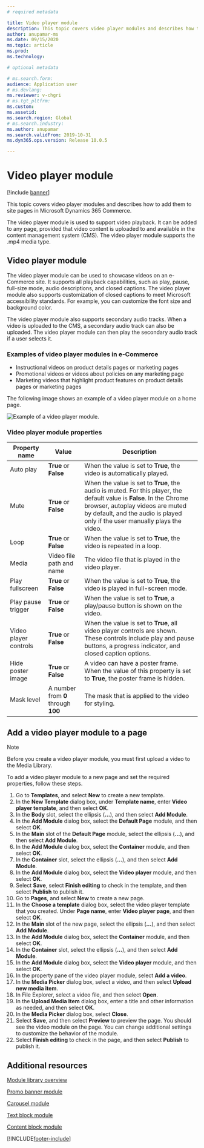 ```yaml
---
# required metadata

title: Video player module
description: This topic covers video player modules and describes how to add them to site pages in Microsoft Dynamics 365 Commerce.
author: anupamar-ms
ms.date: 09/15/2020
ms.topic: article
ms.prod: 
ms.technology: 

# optional metadata

# ms.search.form: 
audience: Application user
# ms.devlang: 
ms.reviewer: v-chgri
# ms.tgt_pltfrm: 
ms.custom: 
ms.assetid: 
ms.search.region: Global
# ms.search.industry: 
ms.author: anupamar
ms.search.validFrom: 2019-10-31
ms.dyn365.ops.version: Release 10.0.5

---
```


# Video player module

[!include [banner](includes/banner.md)]

This topic covers video player modules and describes how to add them to site pages in Microsoft Dynamics 365 Commerce.

The video player module is used to support video playback. It can be added to any page, provided that video content is uploaded to and available in the content management system (CMS). The video player module supports the .mp4 media type.

## Video player module

The video player module can be used to showcase videos on an e-Commerce site. It supports all playback capabilities, such as play, pause, full-size mode, audio descriptions, and closed captions. The video player module also supports customization of closed captions to meet Microsoft accessibility standards. For example, you can customize the font size and background color.

The video player module also supports secondary audio tracks. When a video is uploaded to the CMS, a secondary audio track can also be uploaded. The video player module can then play the secondary audio track if a user selects it.

### Examples of video player modules in e-Commerce

- Instructional videos on product details pages or marketing pages
- Promotional videos or videos about policies on any marketing page
- Marketing videos that highlight product features on product details pages or marketing pages

The following image shows an example of a video player module on a home page.

![Example of a video player module.](./media/ecommerce-videoplayer.PNG)

### Video player module properties

| Property name         | Value                               | Description |
|-----------------------|-------------------------------------|-------------|
| Auto play             | **True** or **False**               | When the value is set to **True**, the video is automatically played. |
| Mute                  | **True** or **False**               | When the value is set to **True**, the audio is muted. For this player, the default value is **False**. In the Chrome browser, autoplay videos are muted by default, and the audio is played only if the user manually plays the video. |
| Loop                  | **True** or **False**               | When the value is set to **True**, the video is repeated in a loop. |
| Media                 | Video file path and name | The video file that is played in the video player. |
| Play fullscreen       | **True** or **False**               | When the value is set to **True**, the video is played in full-screen mode. |
| Play pause trigger    | **True** or **False**               | When the value is set to **True**, a play/pause button is shown on the video. |
| Video player controls | **True** or **False**               | When the value is set to **True**, all video player controls are shown. These controls include play and pause buttons, a progress indicator, and closed caption options. |
| Hide poster image     | **True** or **False**               | A video can have a poster frame. When the value of this property is set to **True**, the poster frame is hidden. |
| Mask level            | A number from **0** through **100** | The mask that is applied to the video for styling. |

## Add a video player module to a page

> [!NOTE] 
> Before you create a video player module, you must first upload a video to the Media Library.

To add a video player module to a new page and set the required properties, follow these steps.

1. Go to **Templates**, and select **New** to create a new template.
1. In the **New Template** dialog box, under **Template name**, enter **Video player template**, and then select **OK**.
1. In the **Body** slot, select the ellipsis (**...**), and then select **Add Module**.
1. In the **Add Module** dialog box, select the **Default Page** module, and then select **OK**.
1. In the **Main** slot of the **Default Page** module, select the ellipsis (**...**), and then select **Add Module**.
1. In the **Add Module** dialog box, select the **Container** module, and then select **OK**.
1. In the **Container** slot, select the ellipsis (**...**), and then select **Add Module**.
1. In the **Add Module** dialog box, select the **Video player** module, and then select **OK**.
1. Select **Save**, select **Finish editing** to check in the template, and then select **Publish** to publish it. 
1. Go to **Pages**, and select **New** to create a new page.
1. In the **Choose a template** dialog box, select the video player template that you created. Under **Page name**, enter **Video player page**, and then select **OK**.
1. In the **Main** slot of the new page, select the ellipsis (**...**), and then select **Add Module**.
1. In the **Add Module** dialog box, select the **Container** module, and then select **OK**.
1. In the **Container** slot, select the ellipsis (**...**), and then select **Add Module**.
1. In the **Add Module** dialog box, select the **Video player** module, and then select **OK**.
1. In the property pane of the video player module, select **Add a video**.
1. In the **Media Picker** dialog box, select a video, and then select **Upload new media item**.
1. In File Explorer, select a video file, and then select **Open**.
1. In the **Upload Media Item** dialog box, enter a title and other information as needed, and then select **OK**.
1. In the **Media Picker** dialog box, select **Close**.
1. Select **Save**, and then select **Preview** to preview the page. You should see the video module on the page. You can change additional settings to customize the behavior of the module.
1. Select **Finish editing** to check in the page, and then select **Publish** to publish it. 

## Additional resources

[Module library overview](starter-kit-overview.md)

[Promo banner module](add-alert.md)

[Carousel module](add-carousel.md)

[Text block module](add-content-rich-block.md)

[Content block module](add-hero-module.md)


[!INCLUDE[footer-include](../includes/footer-banner.md)]